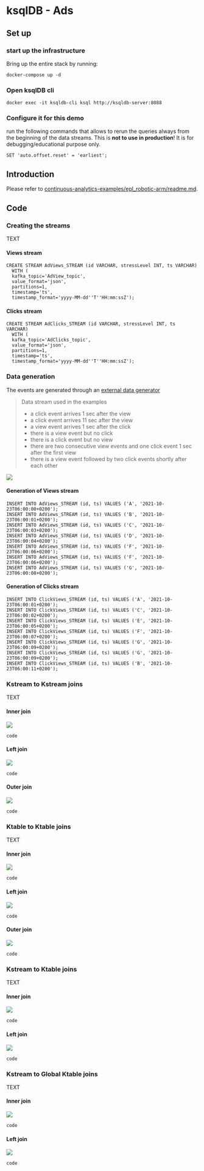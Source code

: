 # ksqlDB - Ads

## Set up

### start up the infrastructure

Bring up the entire stack by running:

```
docker-compose up -d
```

### Open ksqlDB cli

```
docker exec -it ksqldb-cli ksql http://ksqldb-server:8088
```

### Configure it for this demo

run the following commands that allows to rerun the queries always from the beginning of the data streams. This is **not to use in production**! It is for debugging/educational purpose only.

```
SET 'auto.offset.reset' = 'earliest';
```

## Introduction

Please refer to [continuous-analytics-examples/epl_robotic-arm/readme.md](https://github.com/quantiaconsulting/continuous-analytics-examples/tree/master/epl_robotic-arm).

## Code

### Creating the streams
TEXT
#### Views stream
```
CREATE STREAM AdViews_STREAM (id VARCHAR, stressLevel INT, ts VARCHAR)
  WITH (
  kafka_topic='AdView_topic', 
  value_format='json', 
  partitions=1,
  timestamp='ts',
  timestamp_format='yyyy-MM-dd''T''HH:mm:ssZ');
```
#### Clicks stream
```
CREATE STREAM AdClicks_STREAM (id VARCHAR, stressLevel INT, ts VARCHAR)
  WITH (
  kafka_topic='AdClicks_topic', 
  value_format='json', 
  partitions=1,
  timestamp='ts',
  timestamp_format='yyyy-MM-dd''T''HH:mm:ssZ');
```
### Data generation
The events are generated through an [external data generator](https://github.com/amangabba/ksql_ads/edit/main/data_generator)
>Data stream used in the examples
>* a click event arrives 1 sec after the view
>* a click event arrives 11 sec after the view
>* a view event arrives 1 sec after the click
>* there is a view event but no click
>* there is a click event but no view
>* there are two consecutive view events and one click event 1 sec after the first view
>* there is a view event followed by two click events shortly after each other

![](https://cdn.confluent.io/wp-content/uploads/input-streams-1-768x300.jpg)
#### Generation of Views stream
```
INSERT INTO AdViews_STREAM (id, ts) VALUES ('A', '2021-10-23T06:00:00+0200');
INSERT INTO AdViews_STREAM (id, ts) VALUES ('B', '2021-10-23T06:00:01+0200');
INSERT INTO AdViews_STREAM (id, ts) VALUES ('C', '2021-10-23T06:00:03+0200');
INSERT INTO AdViews_STREAM (id, ts) VALUES ('D', '2021-10-23T06:00:04+0200');
INSERT INTO AdViews_STREAM (id, ts) VALUES ('F', '2021-10-23T06:00:06+0200');
INSERT INTO AdViews_STREAM (id, ts) VALUES ('F', '2021-10-23T06:00:06+0200');
INSERT INTO AdViews_STREAM (id, ts) VALUES ('G', '2021-10-23T06:00:08+0200');
```
#### Generation of Clicks stream
```
INSERT INTO ClickViews_STREAM (id, ts) VALUES ('A', '2021-10-23T06:00:01+0200');
INSERT INTO ClickViews_STREAM (id, ts) VALUES ('C', '2021-10-23T06:00:02+0200');
INSERT INTO ClickViews_STREAM (id, ts) VALUES ('E', '2021-10-23T06:00:05+0200');
INSERT INTO ClickViews_STREAM (id, ts) VALUES ('F', '2021-10-23T06:00:07+0200');
INSERT INTO ClickViews_STREAM (id, ts) VALUES ('G', '2021-10-23T06:00:09+0200');
INSERT INTO ClickViews_STREAM (id, ts) VALUES ('G', '2021-10-23T06:00:09+0200');
INSERT INTO ClickViews_STREAM (id, ts) VALUES ('B', '2021-10-23T06:00:11+0200');
```
### Kstream to Kstream joins
TEXT
#### Inner join
![](https://cdn.confluent.io/wp-content/uploads/inner_stream-stream_join-768x475.jpg)
```
code
```
#### Left join
![](https://cdn.confluent.io/wp-content/uploads/left-stream-stream-join-768x459.jpg)
```
code
```
#### Outer join
![](https://cdn.confluent.io/wp-content/uploads/outer-stream-stream-join-768x464.jpg)
```
code
```
### Ktable to Ktable joins
TEXT
#### Inner join
![](https://cdn.confluent.io/wp-content/uploads/Inner-Table-Table-Join-768x727.jpg)
```
code
```
#### Left join
![](https://cdn.confluent.io/wp-content/uploads/Left-Table-Table-Join-768x727.jpg)
```
code
```
#### Outer join
![](https://cdn.confluent.io/wp-content/uploads/Outer-Table-Table-Join-768x727.jpg)
```
code
```
### Kstream to Ktable joins
TEXT
#### Inner join
![](https://cdn.confluent.io/wp-content/uploads/Inner-Stream-Table-Join-768x561.jpg)
```
code
```
#### Left join
![](https://cdn.confluent.io/wp-content/uploads/Left-Stream-Table-Join-768x561.jpg)
```
code
```
### Kstream to Global Ktable joins
TEXT
#### Inner join
![](https://cdn.confluent.io/wp-content/uploads/Inner-Stream-GlobalTable-Join-768x561.jpg)
```
code
```
#### Left join
![](https://cdn.confluent.io/wp-content/uploads/Left-Steam-GlobalTable-Join-768x561.jpg)
```
code
```
